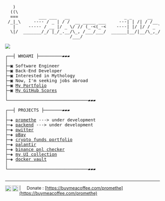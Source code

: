 <pre>

   )
  ((\  
  ===        ___ ___   __                     _ _      __             _         
 /_|_\     ---- / _ | / /  __ _____ ___     ---| | /| / /__ _________(_)__  ____
   |     ----- / __ |/ _ \/ // (_-<(_-<    ----| |/ |/ / _ `/ __/ __/ / _ \/ __/
  \|/  _______/_/ |_/_.__/\_, /___/___/  ______|__/|__/\_,_/_/ /_/ /_/\___/_/   
                         /___/         
<a href="https://readme-typing-svg.demolab.com/demo/">
<img src="https://readme-typing-svg.demolab.com/?lines=>%20Back-End%20developer;>%20software%20engineer;>%204%2B%20years%20of%20coding%20experience;>%20Always%20learning%20new%20things&font=Fira%20Code&width=440&height=45&color=f75c7e&background=161B22FF&vCenter=true&pause=1000&size=15" /></a>

┌──┤ WHOAMI ├─────────▰▰▰
│
├─▣ Software Engineer
├─▣ Back-End Developer
├─▣ Interested in Mythology
├─▣ Now, I'm seeking jobs abroad
├─▣ <a href="https://promethe.dev/">My Portfolio</a>
├─▣ <a href="./status.md">My GitHub Scores</a>
│
└───────────────────────────────▰▰▰

┌──┤ PROJECTS ├───────▰▰▰
│
├─◈ <a href="https://github.com/abysswarrior/promethe">promethe</a> ---> under development
├─◈ <a href="https://github.com/abysswarrior/packend">packend</a> ---> under development
├─◈ <a href="https://github.com/abysswarrior/pwitter">pwitter</a>
├─◈ <a href="https://github.com/abysswarrior/pBay">pBay</a>
├─◈ <a href="https://github.com/abysswarrior/crypto-funds-portfolio">crypto funds portfolio</a>
├─◈ <a href="https://github.com/abysswarrior/palantir">palantir</a>
├─◈ <a href="https://github.com/abysswarrior/binance-pnl-checker">binance pnl checker</a>
├─◈ <a href="https://github.com/abysswarrior/my-ui-collection">my UI collection</a>
├─◈ <a href="https://github.com/abysswarrior/docker-vault">docker vault</a>
│
└───────────────────────────────▰▰▰

</pre>

----

<a href="https://linkedin.com/in/mehran-safaripour">
  <img align="left" alt="Mehran's LinkedIn" width="20px" src="https://simpleicons.now.sh/linkedin/495f7e" />
</a>
<a href="mailto:mehran.safaripour@gmail.com">
  <img align="left" alt="Stefanie's Behance" width="20px" src="https://simpleicons.now.sh/gmail/495f7e" />
</a>

| &nbsp;&nbsp;&nbsp; Donate :  [https://buymeacoffee.com/promethe](https://buymeacoffee.com/promethe) 
